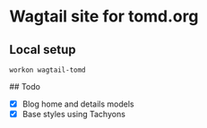 # Wagtail site for tomd.org

## Local setup

`workon wagtail-tomd`

## Todo

 - [x] Blog home and details models
 - [x] Base styles using Tachyons